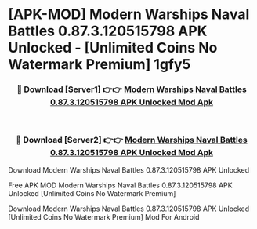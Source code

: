# [APK-MOD] Modern Warships  Naval Battles 0.87.3.120515798 APK Unlocked - [Unlimited Coins No Watermark Premium] 1gfy5



<div align="center">
<h3>🔴 Download [Server1] 👉👉 <a href="https://momento.my/?title=Modern_Warships__Naval_Battles_0.87.3.120515798_APK_Unlocked">Modern Warships  Naval Battles 0.87.3.120515798 APK Unlocked Mod Apk</a></h3><br>

<h3>🔴 Download [Server2] 👉👉 <a href="https://momento.my/?title=Modern_Warships__Naval_Battles_0.87.3.120515798_APK_Unlocked">Modern Warships  Naval Battles 0.87.3.120515798 APK Unlocked Mod Apk</a></h3>
</div>



Download Modern Warships  Naval Battles 0.87.3.120515798 APK Unlocked 

Free APK MOD Modern Warships  Naval Battles 0.87.3.120515798 APK Unlocked [Unlimited Coins No Watermark Premium]

Download Modern Warships  Naval Battles 0.87.3.120515798 APK Unlocked [Unlimited Coins No Watermark Premium] Mod For Android
